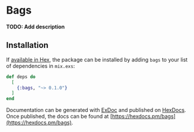 # Bags

**TODO: Add description**

## Installation

If [available in Hex](https://hex.pm/docs/publish), the package can be installed
by adding `bags` to your list of dependencies in `mix.exs`:

```elixir
def deps do
  [
    {:bags, "~> 0.1.0"}
  ]
end
```

Documentation can be generated with [ExDoc](https://github.com/elixir-lang/ex_doc)
and published on [HexDocs](https://hexdocs.pm). Once published, the docs can
be found at [https://hexdocs.pm/bags](https://hexdocs.pm/bags).

